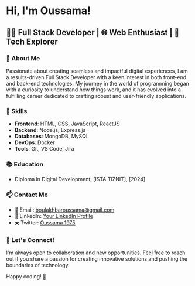 # Hi, I'm Oussama!

## 👨‍💻 Full Stack Developer | 🌐 Web Enthusiast | 🚀 Tech Explorer

### 📌 About Me
Passionate about creating seamless and impactful digital experiences, I am a results-driven Full Stack Developer with a keen interest in both front-end and back-end technologies. My journey in the world of programming began with a curiosity to understand how things work, and it has evolved into a fulfilling career dedicated to crafting robust and user-friendly applications.

### 🚀 Skills
- **Frontend**: HTML, CSS, JavaScript, ReactJS
- **Backend**: Node.js, Express.js
- **Databases**: MongoDB, MySQL
- **DevOps**: Docker
- **Tools**: Git, VS Code, Jira

### 📚 Education
- Diploma in Digital Development, [ISTA TIZNIT], [2024]

### 📫 Contact Me
- 📧 Email: boulakhbaroussama@gmail.com
- 🔗 LinkedIn: [Your LinkedIn Profile](link-to-linkedin)
- ✖️ Twitter: [Oussama 1975](https://twitter.com/OssamBou)

### 🤝 Let's Connect!
I'm always open to collaboration and new opportunities. Feel free to reach out if you share a passion for creating innovative solutions and pushing the boundaries of technology.

Happy coding! 🚀
